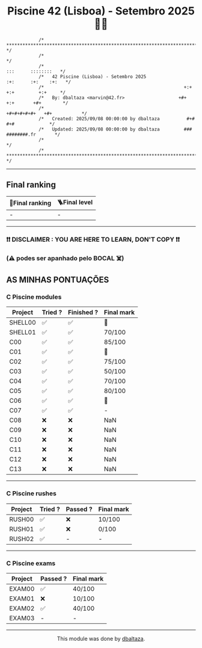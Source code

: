 <h1 align="center">Piscine 42 (Lisboa) - Setembro 2025 🏊‍♂️</h1>


```
            /* ************************************************************************** */
            /*                                                                            */
            /*                                                        :::      ::::::::   */
            /*   42 Piscine (Lisboa) - Setembro 2025                :+:      :+:    :+:   */
            /*                                                    +:+ +:+         +:+     */
            /*   By: dbaltaza <marvin@42.fr>                    +#+  +:+       +#+        */
            /*                                                +#+#+#+#+#+   +#+           */
            /*   Created: 2025/09/08 00:00:00 by dbaltaza          #+#    #+#             */
            /*   Updated: 2025/09/08 00:00:00 by dbaltaza         ###   ########.fr       */
            /*                                                                            */
            /* ************************************************************************** */
```

---

## Final ranking

<div align="center">

| 🏅Final ranking  | 🪜Final level |
| ----------------- | ------------- |
| -             | -        |

</div>

---

### ❗❗ DISCLAIMER : YOU ARE HERE TO LEARN, DON'T COPY ❗❗
### (⚠️ podes ser apanhado pelo BOCAL ☠️)


## AS MINHAS PONTUAÇÕES

### C Piscine modules

<div align="center">

| Project | Tried ? | Finished ? | Final mark |
|---------|---------|------------|------------|
| SHELL00 | ✅ | ✅ | 💯 |
| SHELL01 | ✅ | ✅ | 70/100 |
| C00     | ✅ | ✅ | 85/100 |
| C01     | ✅ | ✅ | 💯 |
| C02     | ✅ | ✅ | 75/100 |
| C03     | ✅ | ✅ | 50/100 |
| C04     | ✅ | ✅ | 70/100 |
| C05     | ✅ | ✅ | 80/100 |
| C06     | ✅ | ✅ | 💯 |
| C07     | ✅ | ✅ | - |
| C08     | ❌ | ❌ | NaN |
| C09     | ❌ | ❌ | NaN |
| C10     | ❌ | ❌ | NaN |
| C11     | ❌ | ❌ | NaN |
| C12     | ❌ | ❌ | NaN |
| C13     | ❌ | ❌ | NaN |

</div>

---

### C Piscine rushes

<div align="center">

| Project | Tried ? | Passed ? | Final mark |
|---------|---------|----------|------------|
| RUSH00  | ✅  | ❌ | 10/100 |
| RUSH01  | ✅ | ❌ | 0/100 |
| RUSH02  | ✅ | - | - |

</div>

---

### C Piscine exams

<div align="center">

| Project  | Passed ? | Final mark |
|---------|---------|----------|
| EXAM00  | ✅  | 40/100 | 
| EXAM01 | ❌ | 10/100 |
| EXAM02 | ✅  | 40/100 | 
| EXAM03 | - | - | 

</div>

---

<div align="center">

This module was done by [dbaltaza](https://instagram.com/dini.mb).

</div>

